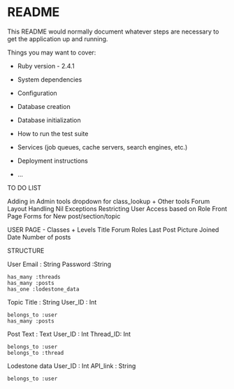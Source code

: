 # README

This README would normally document whatever steps are necessary to get the
application up and running.

Things you may want to cover:

* Ruby version - 2.4.1

* System dependencies

* Configuration

* Database creation

* Database initialization

* How to run the test suite

* Services (job queues, cache servers, search engines, etc.)

* Deployment instructions

* ...


TO DO LIST

Adding in Admin tools dropdown for class_lookup + Other tools
Forum Layout
Handling Nil Exceptions
Restricting User Access based on Role
Front Page
Forms for New post/section/topic

USER PAGE - 
	Classes + Levels
	Title
	Forum Roles
	Last Post
	Picture
	Joined Date
	Number of posts


STRUCTURE

User
	Email : String
	Password :String
	
	has_many :threads
	has_many :posts
	has_one :lodestone_data

Topic
	Title : String
	User_ID : Int

	belongs_to :user
	has_many :posts

Post
	Text : Text
	User_ID : Int
	Thread_ID: Int

	belongs_to :user
	belongs_to :thread

Lodestone data
	User_ID : Int
	API_link : String

	belongs_to :user